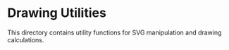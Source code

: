 # Drawing Utilities

This directory contains utility functions for SVG manipulation and drawing calculations.
